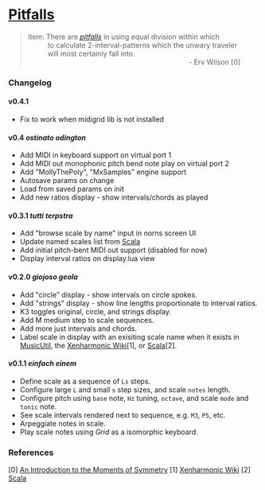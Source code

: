 # [Pitfalls](https://llllllll.co/t/pitfalls/37795)

>  item: There are [_pitfalls_](https://llllllll.co/t/pitfalls/37795) in using equal division within which
<br/>&nbsp;&nbsp;&nbsp;&nbsp;&nbsp;&nbsp;&nbsp;&nbsp;&nbsp;
> to calculate 2-interval-patterns which the unwary traveler
<br/>&nbsp;&nbsp;&nbsp;&nbsp;&nbsp;&nbsp;&nbsp;&nbsp;&nbsp;
> will most certainly fall into.
<br/>&nbsp;&nbsp;&nbsp;&nbsp;&nbsp;&nbsp;&nbsp;&nbsp;&nbsp;&nbsp;&nbsp;&nbsp;&nbsp;&nbsp;&nbsp;&nbsp;&nbsp;&nbsp;&nbsp;&nbsp;&nbsp;&nbsp;&nbsp;&nbsp;&nbsp;&nbsp;&nbsp;&nbsp;&nbsp;&nbsp;&nbsp;&nbsp;&nbsp;&nbsp;&nbsp;&nbsp;&nbsp;&nbsp;&nbsp;&nbsp;&nbsp;&nbsp;&nbsp;&nbsp;&nbsp;&nbsp;&nbsp;&nbsp;&nbsp;&nbsp;&nbsp;&nbsp;&nbsp;&nbsp;&nbsp;&nbsp;&nbsp;&nbsp;&nbsp;&nbsp;&nbsp;&nbsp;&nbsp;&nbsp;&nbsp;&nbsp;&nbsp;&nbsp;&nbsp;&nbsp;&nbsp;&nbsp;&nbsp;&nbsp;&nbsp;&nbsp;&nbsp;&nbsp;&nbsp;&nbsp;&nbsp;
>                                                  - Erv Wilson [0]

### Changelog

#### v0.4.1

- Fix to work when midigrid lib is not installed

#### v0.4 _ostinato odington_

* Add MIDI in keyboard support on virtual port 1
* Add MIDI out monophonic pitch bend note play on virtual port 2
* Add "MollyThePoly", "MxSamples" engine support
* Autosave params on change
* Load from saved params on init
* Add new ratios display - show intervals/chords as played

#### v0.3.1 _tutti terpstra_

* Add "browse scale by name" input in norns screen UI
* Update named scales list from [Scala](http://www.huygens-fokker.org/docs/modename.html)
* Add initial pitch-bent MIDI out support (disabled for now)
* Display interval ratios on display.lua view

#### v0.2.0 _giojoso geola_

* Add "circle" display - show intervals on circle spokes.
* Add "strings" display - show line lengths proportionate to interval ratios.
* K3 toggles original, circle, and strings display.
* Add M medium step to scale sequences.
* Add more just intervals and chords.
* Label scale in display with an exisiting scale name when it exists in
  [MusicUtil](https://monome.org/docs/norns/api/modules/MusicUtil.html),
  the [Xenharmonic Wiki](https://en.xen.wiki/w/Main_Page)[1], or
  [Scala](http://www.huygens-fokker.org/docs/modename.html)[2].

#### v0.1.1 _einfach einem_

* Define scale as a sequence of `Ls` steps.
* Configure large `L` and small `s` step sizes, and scale `notes` length.
* Configure pitch using `base` note, `Hz` tuning, `octave`, and scale `mode` and `tonic` note.
* See scale intervals rendered next to sequence, e.g. `M3`, `P5`, etc.
* Arpeggiate notes in scale.
* Play scale notes using _Grid_ as a isomorphic keyboard.

### References

[0] [An Introduction to the Moments of Symmetry](http://anaphoria.com/wilsonintroMOS.html)
[1] [Xenharmonic Wiki](https://en.xen.wiki/w/Main_Page)
[2] [Scala](http://www.huygens-fokker.org/docs/modename.html)
